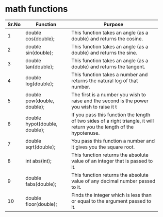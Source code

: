 # math functions

| Sr.No | Function                      | Purpose                                                                                                                 |
| ----- | ----------------------------- | ----------------------------------------------------------------------------------------------------------------------- |
| 1     | double cos(double);           | This function takes an angle (as a double) and returns the cosine.                                                      |
| 2     | double sin(double);           | This function takes an angle (as a double) and returns the sine.                                                        |
| 3     | double tan(double);           | This function takes an angle (as a double) and returns the tangent.                                                     |
| 4     | double log(double);           | This function takes a number and returns the natural log of that number.                                                |
| 5     | double pow(double, double);   | The first is a number you wish to raise and the second is the power you wish to raise it t                              |
| 6     | double hypot(double, double); | If you pass this function the length of two sides of a right triangle, it will return you the length of the hypotenuse. |
| 7     | double sqrt(double);          | You pass this function a number and it gives you the square root.                                                       |
| 8     | int abs(int);                 | This function returns the absolute value of an integer that is passed to it.                                            |
| 9     | double fabs(double);          | This function returns the absolute value of any decimal number passed to it.                                            |
| 10    | double floor(double);         | Finds the integer which is less than or equal to the argument passed to it.                                             |
